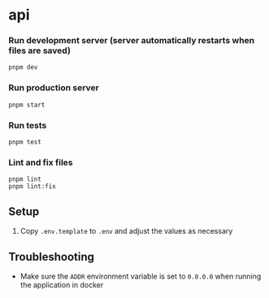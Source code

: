 # api

### Run development server (server automatically restarts when files are saved)
```
pnpm dev
```

### Run production server
```
pnpm start
```

### Run tests
```
pnpm test
```

### Lint and fix files
```
pnpm lint
pnpm lint:fix
```

## Setup
1. Copy `.env.template` to `.env` and adjust the values as necessary


## Troubleshooting
- Make sure the `ADDR` environment variable is set to `0.0.0.0` when running the application in docker
